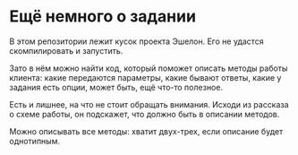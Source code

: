 # Ещё немного о задании
В этом репозитории лежит кусок проекта Эшелон. Его не удастся скомпилировать и запустить. 

Зато в нём можно найти код, который поможет описать методы работы клиента: какие передаются параметры, какие бывают ответы, какие у задания есть опции, может быть, ещё что-то полезное.  

Есть и лишнее, на что не стоит обращать внимания. Исходи из рассказа о схеме работы, он подскажет, что должно быть в описании методов.  

Можно описывать все методы: хватит двух-трех, если описание будет однотипным.





